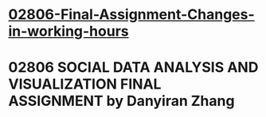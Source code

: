 # [02806-Final-Assignment-Changes-in-working-hours](https://klaus-chang.github.io/Changes-in-working-hours.github.io/)
# 02806 SOCIAL DATA ANALYSIS AND VISUALIZATION FINAL ASSIGNMENT by Danyiran Zhang
